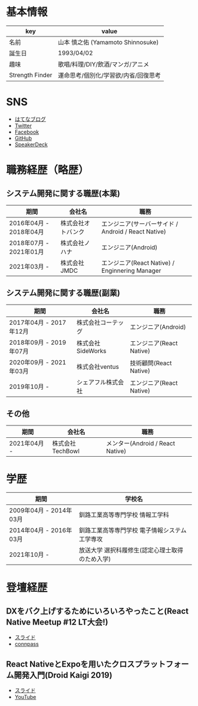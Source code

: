 # 基本情報

| key | value |
| --- | --- |
| 名前 | 山本 慎之佑 (Yamamoto Shinnosuke) |
| 誕生日 | 1993/04/02 |
| 趣味 | 歌唱/料理/DIY/飲酒/マンガ/アニメ |
| Strength Finder | 運命思考/個別化/学習欲/内省/回復思考 |

# SNS

- [はてなブログ](http://mrtry.hatenablog.jp/)
- [Twitter](https://twitter.com/mrtry_)
- [Facebook](https://www.facebook.com/symmt9302)
- [GitHub](https://github.com/mrtry)
- [SpeakerDeck](https://speakerdeck.com/mrtry)


# 職務経歴（略歴）

## システム開発に関する職歴(本業)

| 期間 | 会社名 | 職務 |
| --- | --- | --- |
| 2016年04月 - 2018年04月 | 株式会社オトバンク | エンジニア(サーバーサイド / Android / React Native) |
| 2018年07月 - 2021年01月 | 株式会社ノハナ | エンジニア(Android) |
| 2021年03月 - | 株式会社JMDC | エンジニア(React Native) / Enginnering Manager |

## システム開発に関する職歴(副業)

| 期間 | 会社名 | 職務 |
| --- | --- | --- |
| 2017年04月 - 2017年12月 | 株式会社コーテッグ | エンジニア(Android) |
| 2018年09月 - 2019年07月 | 株式会社SideWorks | エンジニア(React Native) |
| 2020年09月 - 2021年03月 | 株式会社ventus | 技術顧問(React Native) |
| 2019年10月 - | シェアフル株式会社 | エンジニア(React Native)  |


## その他

| 期間 | 会社名 | 職務 |
| --- | --- | --- |
| 2021年04月 - | 株式会社TechBowl | メンター(Android / React Native)  |

# 学歴

| 期間 | 学校名 |
| --- | --- |
| 2009年04月 - 2014年03月 | 釧路工業高等専門学校 情報工学科 |
| 2014年04月 - 2016年03月 | 釧路工業高等専門学校 電子情報システム工学専攻 |
| 2021年10月 -  | 放送大学 選択科履修生(認定心理士取得のため入学) |


# 登壇経歴

## DXをバク上げするためにいろいろやったこと(React Native Meetup #12 LT大会!)
- [スライド](https://speakerdeck.com/mrtry/improving-the-development-environment-for-react-native)
- [connpass](https://react-native-meetup.connpass.com/event/210587/)

## React NativeとExpoを用いたクロスプラットフォーム開発入門(Droid Kaigi 2019)
- [スライド](https://speakerdeck.com/mrtry/react-nativetoexpowoyong-itakurosupuratutohuomukai-fa-ru-men)
- [YouTube](https://www.youtube.com/watch?v=Mp0-Avyi8Ec)
